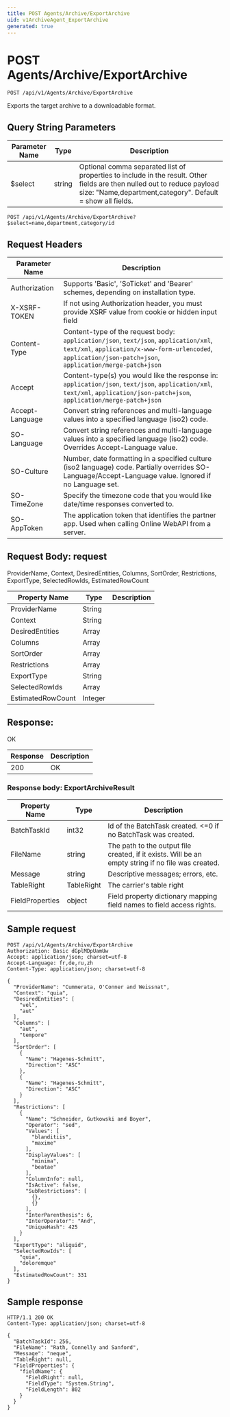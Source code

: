 ```yaml
---
title: POST Agents/Archive/ExportArchive
uid: v1ArchiveAgent_ExportArchive
generated: true
---
```


# POST Agents/Archive/ExportArchive

```http
POST /api/v1/Agents/Archive/ExportArchive
```

Exports the target archive to a downloadable format.







## Query String Parameters

| Parameter Name | Type |  Description |
|----------------|------|--------------|
| $select | string |  Optional comma separated list of properties to include in the result. Other fields are then nulled out to reduce payload size: "Name,department,category". Default = show all fields. |

```http
POST /api/v1/Agents/Archive/ExportArchive?$select=name,department,category/id
```


## Request Headers

| Parameter Name | Description |
|----------------|-------------|
| Authorization  | Supports 'Basic', 'SoTicket' and 'Bearer' schemes, depending on installation type. |
| X-XSRF-TOKEN   | If not using Authorization header, you must provide XSRF value from cookie or hidden input field |
| Content-Type | Content-type of the request body: `application/json`, `text/json`, `application/xml`, `text/xml`, `application/x-www-form-urlencoded`, `application/json-patch+json`, `application/merge-patch+json` |
| Accept         | Content-type(s) you would like the response in: `application/json`, `text/json`, `application/xml`, `text/xml`, `application/json-patch+json`, `application/merge-patch+json` |
| Accept-Language | Convert string references and multi-language values into a specified language (iso2) code. |
| SO-Language | Convert string references and multi-language values into a specified language (iso2) code. Overrides Accept-Language value. |
| SO-Culture | Number, date formatting in a specified culture (iso2 language) code. Partially overrides SO-Language/Accept-Language value. Ignored if no Language set. |
| SO-TimeZone | Specify the timezone code that you would like date/time responses converted to. |
| SO-AppToken | The application token that identifies the partner app. Used when calling Online WebAPI from a server. |

## Request Body: request 

ProviderName, Context, DesiredEntities, Columns, SortOrder, Restrictions, ExportType, SelectedRowIds, EstimatedRowCount 

| Property Name | Type |  Description |
|----------------|------|--------------|
| ProviderName | String |  |
| Context | String |  |
| DesiredEntities | Array |  |
| Columns | Array |  |
| SortOrder | Array |  |
| Restrictions | Array |  |
| ExportType | String |  |
| SelectedRowIds | Array |  |
| EstimatedRowCount | Integer |  |

## Response:

OK

| Response | Description |
|----------------|-------------|
| 200 | OK |

### Response body: ExportArchiveResult

| Property Name | Type |  Description |
|----------------|------|--------------|
| BatchTaskId | int32 | Id of the BatchTask created. &lt;=0 if no BatchTask was created. |
| FileName | string | The path to the output file created, if it exists. Will be an empty string if no file was created. |
| Message | string | Descriptive messages; errors, etc. |
| TableRight | TableRight | The carrier's table right |
| FieldProperties | object | Field property dictionary mapping field names to field access rights. |

## Sample request

```http!
POST /api/v1/Agents/Archive/ExportArchive
Authorization: Basic dGplMDpUamUw
Accept: application/json; charset=utf-8
Accept-Language: fr,de,ru,zh
Content-Type: application/json; charset=utf-8

{
  "ProviderName": "Cummerata, O'Conner and Weissnat",
  "Context": "quia",
  "DesiredEntities": [
    "vel",
    "aut"
  ],
  "Columns": [
    "aut",
    "tempore"
  ],
  "SortOrder": [
    {
      "Name": "Hagenes-Schmitt",
      "Direction": "ASC"
    },
    {
      "Name": "Hagenes-Schmitt",
      "Direction": "ASC"
    }
  ],
  "Restrictions": [
    {
      "Name": "Schneider, Gutkowski and Boyer",
      "Operator": "sed",
      "Values": [
        "blanditiis",
        "maxime"
      ],
      "DisplayValues": [
        "minima",
        "beatae"
      ],
      "ColumnInfo": null,
      "IsActive": false,
      "SubRestrictions": [
        {},
        {}
      ],
      "InterParenthesis": 6,
      "InterOperator": "And",
      "UniqueHash": 425
    }
  ],
  "ExportType": "aliquid",
  "SelectedRowIds": [
    "quia",
    "doloremque"
  ],
  "EstimatedRowCount": 331
}
```

## Sample response

```http_
HTTP/1.1 200 OK
Content-Type: application/json; charset=utf-8

{
  "BatchTaskId": 256,
  "FileName": "Rath, Connelly and Sanford",
  "Message": "neque",
  "TableRight": null,
  "FieldProperties": {
    "fieldName": {
      "FieldRight": null,
      "FieldType": "System.String",
      "FieldLength": 802
    }
  }
}
```